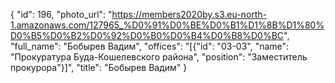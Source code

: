 {
    "id": 196,
    "photo_url": "https://members2020by.s3.eu-north-1.amazonaws.com/127965_%D0%91%D0%BE%D0%B1%D1%8B%D1%80%D0%B5%D0%B2%D0%92%D0%B0%D0%B4%D0%B8%D0%BC",
    "full_name": "Бобырев Вадим",
    "offices": "[{\"id\": \"03-03\", \"name\": \"Прокуратура Буда-Кошелевского района\", \"position\": \"Заместитель прокурора\"}]",
    "title": "Бобырев Вадим"
}